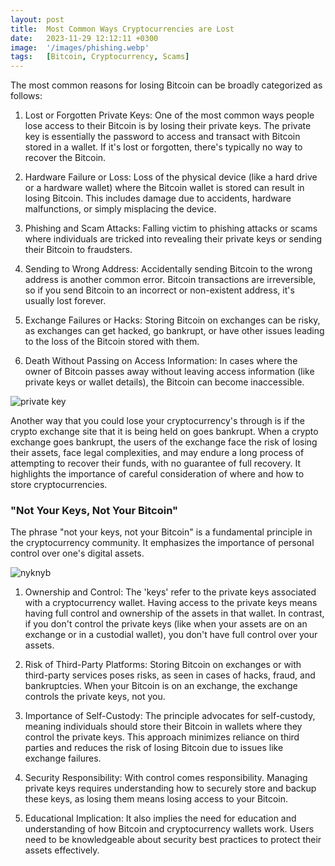 ```yaml
---
layout: post
title:  Most Common Ways Cryptocurrencies are Lost
date:   2023-11-29 12:12:11 +0300
image:  '/images/phishing.webp'
tags:   [Bitcoin, Cryptocurrency, Scams]
---
```

The most common reasons for losing Bitcoin can be broadly categorized as follows:

1. Lost or Forgotten Private Keys: One of the most common ways people lose access to their Bitcoin is by losing their private keys. The private key is essentially the password to access and transact with Bitcoin stored in a wallet. If it's lost or forgotten, there's typically no way to recover the Bitcoin.

2. Hardware Failure or Loss: Loss of the physical device (like a hard drive or a hardware wallet) where the Bitcoin wallet is stored can result in losing Bitcoin. This includes damage due to accidents, hardware malfunctions, or simply misplacing the device.

3. Phishing and Scam Attacks: Falling victim to phishing attacks or scams where individuals are tricked into revealing their private keys or sending their Bitcoin to fraudsters.

4. Sending to Wrong Address: Accidentally sending Bitcoin to the wrong address is another common error. Bitcoin transactions are irreversible, so if you send Bitcoin to an incorrect or non-existent address, it's usually lost forever.

5. Exchange Failures or Hacks: Storing Bitcoin on exchanges can be risky, as exchanges can get hacked, go bankrupt, or have other issues leading to the loss of the Bitcoin stored with them.

6. Death Without Passing on Access Information: In cases where the owner of Bitcoin passes away without leaving access information (like private keys or wallet details), the Bitcoin can become inaccessible.

![private key]({{site.baseurl}}/images/privatekey.webp)


Another way that you could lose your cryptocurrency's through is if the crypto exchange site that it is being held on goes bankrupt. When a crypto exchange goes bankrupt, the users of the exchange face the risk of losing their assets, face legal complexities, and may endure a long process of attempting to recover their funds, with no guarantee of full recovery. It highlights the importance of careful consideration of where and how to store cryptocurrencies.

### "Not Your Keys, Not Your Bitcoin"

The phrase "not your keys, not your Bitcoin" is a fundamental principle in the cryptocurrency community. It emphasizes the importance of personal control over one's digital assets.

![nyknyb]({{site.baseurl}}/images/nyknyb.png)

1. Ownership and Control: The 'keys' refer to the private keys associated with a cryptocurrency wallet. Having access to the private keys means having full control and ownership of the assets in that wallet. In contrast, if you don't control the private keys (like when your assets are on an exchange or in a custodial wallet), you don't have full control over your assets.

2. Risk of Third-Party Platforms: Storing Bitcoin on exchanges or with third-party services poses risks, as seen in cases of hacks, fraud, and bankruptcies. When your Bitcoin is on an exchange, the exchange controls the private keys, not you.

3. Importance of Self-Custody: The principle advocates for self-custody, meaning individuals should store their Bitcoin in wallets where they control the private keys. This approach minimizes reliance on third parties and reduces the risk of losing Bitcoin due to issues like exchange failures.

4. Security Responsibility: With control comes responsibility. Managing private keys requires understanding how to securely store and backup these keys, as losing them means losing access to your Bitcoin.

6. Educational Implication: It also implies the need for education and understanding of how Bitcoin and cryptocurrency wallets work. Users need to be knowledgeable about security best practices to protect their assets effectively.